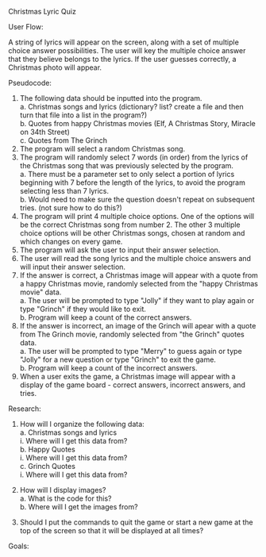 Christmas Lyric Quiz

User Flow:

A string of lyrics will appear on the screen, along with a set of multiple choice answer possibilities. The user will key the multiple choice answer that they believe belongs to the lyrics. If the user guesses correctly, a Christmas photo will appear.

Pseudocode:

1. The following data should be inputted into the program.<br>
	a. Christmas songs and lyrics (dictionary? list? create a file and then turn that file into a list in the program?)<br>
	b. Quotes from happy Christmas movies (Elf, A Christmas Story, Miracle on 34th Street)<br>
	c. Quotes from The Grinch<br>
2. The program will select a random Christmas song.
3. The program will randomly select 7 words (in order) from the lyrics of the Christmas song that was previously selected by the program.<br>
	a. There must be a parameter set to only select a portion of lyrics beginning with 7 before the length of the lyrics, to avoid the program selecting less than 7 lyrics.<br>
	b. Would need to make sure the question doesn't repeat on subsequent tries. (not sure how to do this?)<br>
4. The program will print 4 multiple choice options. One of the options will be the correct Christmas song from number 2. The other 3 multiple choice options will be other Christmas songs, chosen at random and which changes on every game.
5. The program will ask the user to input their answer selection.
6. The user will read the song lyrics and the multiple choice answers and will input their answer selection.
7. If the answer is correct, a Christmas image will appear with a quote from a happy Christmas movie, randomly selected from the "happy Christmas movie" data. <br>
	a. The user will be prompted to type "Jolly" if they want to play again or type "Grinch" if they would like to exit.<br>
	b. Program will keep a count of the correct answers.<br>
8. If the answer is incorrect, an image of the Grinch will apear with a quote from The Grinch movie, randomly selected from "the Grinch" quotes data.<br>
	a. The user will be prompted to type "Merry" to guess again or type "Jolly" for a new question or type "Grinch" to exit the game.<br>
	b. Program will keep a count of the incorrect answers.<br>
9. When a user exits the game, a Christmas image will appear with a display of the game board - correct answers, incorrect answers, and tries.

Research:

1. How will I organize the following data:<br>
	a. Christmas songs and lyrics<br>
		i. Where will I get this data from?<br>
	b. Happy Quotes<br>
		i. Where will I get this data from?<br>
	c. Grinch Quotes<br>
		i. Where will I get this data from? <br>

2. How will I display images? <br>
	a. What is the code for this? <br>
	b. Where will I get the images from? <br>

3. Should I put the commands to quit the game or start a new game at the top of the screen so that it will be displayed at all times?

Goals:





